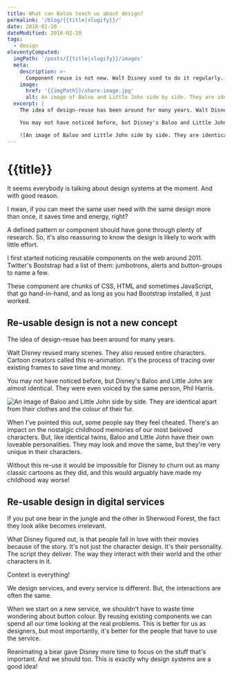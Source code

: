 ```yaml
---
title: What can Baloo teach us about design?
permalink: '/blog/{{title|slugify}}/'
date: 2018-02-20
dateModified: 2018-02-20
tags:
  - design
eleventyComputed:
  imgPath: '/posts/{{title|slugify}}/images'
  meta:
    description: >-
      Component reuse is not new. Walt Disney used to do it regularly.
    image:
      href: '{{imgPath}}/share-image.jpg'
      alt: An image of Baloo and Little John side by side. They are identical apart from their clothes and the colour of their fur.
  excerpt: |
    The idea of design-reuse has been around for many years. Walt Disney reused many scenes. They also reused entire characters. Cartoon creators called this reanimation. It's the process of tracing over existing frames to save time and money. 

    You may not have noticed before, but Disney's Baloo and Little John are almost identical. They were even voiced by the same person, Phil Harris.

    ![An image of Baloo and Little John side by side. They are identical apart from their clothes and the colour of their fur.]({{imgPath}}/baloo-little-john.webp)
---
```


# {{title}}

It seems everybody is talking about design systems at the moment. And with good reason. 

I mean, if you can meet the same user need with the same design more than once, it saves time and energy, right? 

A defined pattern or component should have gone through plenty of research. So, it's also reassuring to know the design is likely to work with little effort.

I first started noticing reusable components on the web around 2011. Twitter's Bootstrap had a list of them: jumbotrons, alerts and button-groups to name a few.

These component are chunks of CSS, HTML and sometimes JavaScript, that go hand-in-hand, and as long as you had Bootstrap installed, it just worked.

## Re-usable design is not a new concept

The idea of design-reuse has been around for many years.

Walt Disney reused many scenes. They also reused entire characters. Cartoon creators called this re-animation. It's the process of tracing over existing frames to save time and money. 

You may not have noticed before, but Disney's Baloo and Little John are almost identical. They were even voiced by the same person, Phil Harris.

![An image of Baloo and Little John side by side. They are identical apart from their clothes and the colour of their fur.]({{imgPath}}/baloo-little-john.webp)

When I've pointed this out, some people say they feel cheated. There's an impact on the nostalgic childhood memories of our most beloved characters. But, like identical twins, Baloo and Little John have their own loveable personalities. They may look and move the same, but they're very unique in their characters.

Without this re-use it would be impossible for Disney to churn out as many classic cartoons as they did, and this would arguably have made my childhood way worse!

## Re-usable design in digital services

If you put one bear in the jungle and the other in Sherwood Forest, the fact they look alike becomes irrelevant.

What Disney figured out, is that people fall in love with their movies because of the story. It's not just the character design. It's their personality. The script they deliver. The way they interact with their world and the other characters in it.

Context is everything!

We design services, and every service is different. But, the interactions are often the same.

When we start on a new service, we shouldn't have to waste time wondering about button colour. By reusing existing components we can spend all our time looking at the real problems. This is better for us as designers, but most importantly, it's better for the people that have to use the service.

Reanimating a bear gave Disney more time to focus on the stuff that's important. And we should too. This is exactly why design systems are a good idea!


